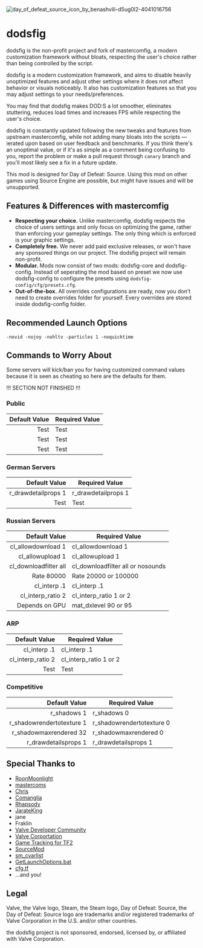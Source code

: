 ![day_of_defeat_source_icon_by_benashvili-d5ug0l2-4041016756](https://github.com/DepriFromEarth/dodsfig/assets/107975725/77ccb0ee-1de2-4677-b246-87ea38b45b55)

# dodsfig
dodsfig is the non-profit project and fork of mastercomfig, a modern customization framework without bloats, respecting the user's choice rather than being controlled by the script.

dodsfig is a modern customization framework, and aims to disable heavily unoptimized features and adjust other settings where it does not affect behavior or visuals noticeably. It also has customization features so that you may adjust settings to your needs/preferences.

You may find that dodsfig makes DOD:S a lot smoother, eliminates stuttering, reduces load times and increases FPS while respecting the user's choice.

dodsfig is constantly updated following the new tweaks and features from upstream mastercomfig, while not adding many bloats into the scripts — ierated upon based on user feedback and benchmarks. If you think there's an unoptimal value, or if it's as simple as a comment being confusing to you, report the problem or make a pull request through `canary` branch and you'll most likely see a fix in a future update.

This mod is designed for Day of Defeat: Source. Using this mod on other games using Source Engine are possible, but might have issues and will be unsupported.

## Features & Differences with mastercomfig
* **Respecting your choice.** Unlike mastercomfig, dodsfig respects the choice of users settings and only focus on optimizing the game, rather than enforcing your gameplay settings. The only thing which is enforced is your graphic settings.
* **Completely free.** We never add paid exclusive releases, or won't have any sponsored things on our project. The dodsfig project will remain non-profit.
* **Modular.** Mods now consist of two mods: dodsfig-core and dodsfig-config. Instead of seperating the mod based on preset we now use dodsfig-config to configure the presets using `dodsfig-config/cfg/presets.cfg`.
* **Out-of-the-box.** All overrides configurations are ready, now you don't need to create overrides folder for yourself. Every overrides are stored inside dodsfig-config folder.

## Recommended Launch Options
```
-novid -nojoy -nohltv -particles 1 -noquicktime
```

## Commands to Worry About

Some servers will kick/ban you for having customized command values because it is seen as cheating so here are the defaults for them.

!!! SECTION NOT FINISHED !!!

### Public
| Default Value | Required Value |
|-----:|-----------|
|     Test| Test|
|     Test| Test    |
|     Test| Test        |

### German Servers
| Default Value | Required Value |
|-----:|-----------|
|     r_drawdetailprops 1| r_drawdetailprops 1|
|     Test| Test    |

### Russian Servers
| Default Value | Required Value |
|-----:|-----------|
|     cl_allowdownload 1| cl_allowdownload 1|
|     cl_allowupload 1| cl_allowupload 1    |
|     cl_downloadfilter all| cl_downloadfilter all or nosounds        |
|     Rate 80000| Rate 20000 or 100000        |
|     cl_interp .1| cl_interp .1        |
|     cl_interp_ratio 2| cl_interp_ratio 1 or 2        |
|     Depends on GPU | mat_dxlevel 90 or 95        |

### ARP
| Default Value | Required Value |
|-----:|-----------|
|     cl_interp .1| cl_interp .1|
|     cl_interp_ratio 2| cl_interp_ratio 1 or 2    |
|     Test| Test        |

### Competitive
| Default Value | Required Value |
|-----:|-----------|
|     r_shadows 1| r_shadows 0|
|     r_shadowrendertotexture 1| r_shadowrendertotexture 0    |
|     r_shadowmaxrendered 32| r_shadowmaxrendered 0        |
|     r_drawdetailsprops 1 | r_drawdetailsprops 1        |


## Special Thanks to
* [RoonMoonlight](https://github.com/RoonMoonlight)
* [mastercoms](https://github.com/mastercoms)
* [Chris](https://chrisdown.name/tf2/)
* [Comanglia](https://www.teamfortress.tv/25328/comanglias-config-fps-guide)
* [Rhapsody](https://rhapsodysl.github.io/perfconfig/)
* [JarateKing](https://github.com/JarateKing)
* jane
* Fraklin
* [Valve Developer Community](https://developer.valvesoftware.com/wiki/Main_Page)
* [Valve Corportation](https://www.valvesoftware.com/en/)
* [Game Tracking for TF2](https://github.com/SteamDatabase/GameTracking-TF2)
* [SourceMod](https://www.sourcemod.net/credits.php)
* [sm_cvarlist](https://forums.alliedmods.net/showthread.php?p=1298262)
* [GetLaunchOptions.bat](https://pastebin.com/bhQrywES)
* [cfg.tf](https://github.com/mkrl/cfgtf)
* ...and you!

## Legal
Valve, the Valve logo, Steam, the Steam logo, Day of Defeat: Source, the Day of Defeat: Source logo are trademarks and/or registered trademarks of Valve Corporation in the U.S. and/or other countries.

the dodsfig project is not sponsored, endorsed, licensed by, or affiliated with Valve Corporation.
